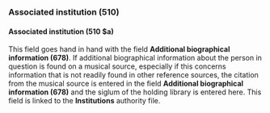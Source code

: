### Associated institution (510)

#### Associated institution (510 $a)
This field goes hand in hand with the field **Additional biographical information (678)**. If additional biographical
information about the person in question is found on a musical source, especially if this concerns information that is
not readily found in other reference sources, the citation from the musical source is entered in the field **Additional
biographical information (678)** and the siglum of the holding library is entered here. This field is linked to the
**Institutions** authority file.

